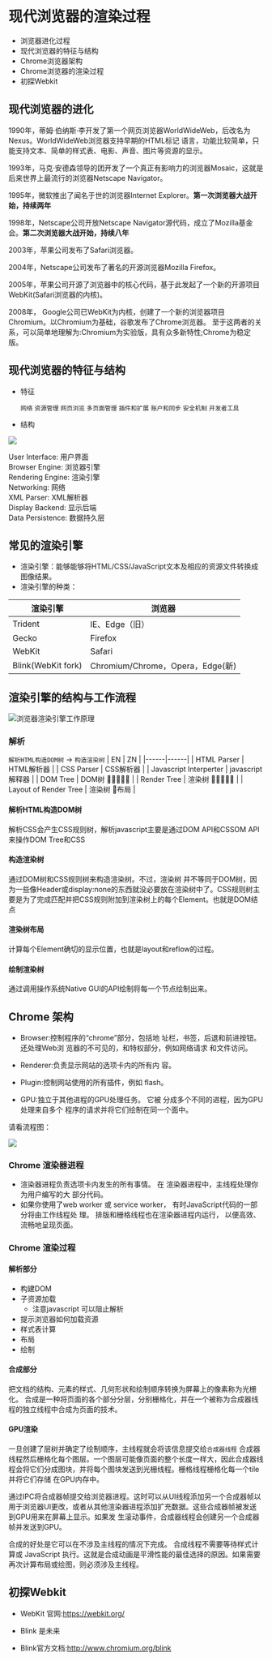 # 现代浏览器的渲染过程

* 浏览器进化过程
* 现代浏览器的特征与结构
* Chrome浏览器架构
* Chrome浏览器的渲染过程
* 初探Webkit

## 现代浏览器的进化

1990年，蒂姆·伯纳斯·李开发了第一个网页浏览器WorldWideWeb，后改名为Nexus。WorldWideWeb浏览器支持早期的HTML标记 语言，功能比较简单，只能支持文本、简单的样式表、电影、声音、图片等资源的显示。  

1993年，马克·安德森领导的团开发了一个真正有影响力的浏览器Mosaic，这就是后来世界上最流行的浏览器Netscape Navigator。  

1995年，微软推出了闻名于世的浏览器Internet Explorer。**第一次浏览器大战开始，持续两年**  

1998年，Netscape公司开放Netscape Navigator源代码，成立了Mozilla基金会。**第二次浏览器大战开始，持续八年**  

2003年，苹果公司发布了Safari浏览器。  

2004年，Netscape公司发布了著名的开源浏览器Mozilla Firefox。  

2005年，苹果公司开源了浏览器中的核心代码，基于此发起了一个新的开源项目WebKit(Safari浏览器的内核)。  

2008年， Google公司已WebKit为内核，创建了一个新的浏览器项目Chromium。以Chromium为基础，谷歌发布了Chrome浏览器。 至于这两者的关系，可以简单地理解为:Chromium为实验版，具有众多新特性;Chrome为稳定版。  


## 现代浏览器的特征与结构

* 特征  

  `网络` `资源管理` `网页浏览` `多页面管理` `插件和扩展` `账户和同步` `安全机制` `开发者工具` 

* 结构

<img src="/browser-structure.png">

  User Interface: 用户界面  
  Browser Engine: 浏览器引擎  
  Rendering Engine: 渲染引擎  
  Networking: 网络  
  XML Parser: XML解析器  
  Display Backend: 显示后端    
  Data Persistence: 数据持久层

## 常见的渲染引擎

* 渲染引擎：能够能够将HTML/CSS/JavaScript文本及相应的资源文件转换成图像结果。
* 渲染引擎的种类：

|  渲染引擎           | 浏览器  |
| ------------------ | ----  |
| Trident            |  IE、Edge（旧） |
| Gecko              | Firefox |
| WebKit             | Safari |
| Blink(WebKit fork) | Chromium/Chrome，Opera，Edge(新) |
 

## 渲染引擎的结构与工作流程
 
![浏览器渲染引擎工作原理](/browser-workflow.png)

### 解析 
`解析HTML构造DOM树` -> `构造渲染树`
|  EN  |  ZN  | 
|------|------|
| HTML Parser | HTML解析器 | 
| CSS Parser  | CSS解析器  |
| Javascript Interperter | javascript 解释器 |
| DOM Tree    | DOM树 🌲🌲🌲🌲🌲 | 
| Render Tree | 渲染树 🌲🌲🌲🌲🌲 | 
| Layout of Render Tree | 渲染树 🌲布局 |

####  解析HTML构造DOM树
解析CSS会产生CSS规则树，解析javascript主要是通过DOM API和CSSOM API来操作DOM Tree和CSS

#### 构造渲染树
通过DOM树和CSS规则树来构造渲染树。不过，渲染树 并不等同于DOM树，因为一些像Header或display:none的东西就没必要放在渲染树中了。CSS规则树主要是为了完成匹配并把CSS规则附加到渲染树上的每个Element。也就是DOM结点

#### 渲染树布局
计算每个Element确切的显示位置，也就是layout和reflow的过程。

#### 绘制渲染树
通过调用操作系统Native GUI的API绘制将每一个节点绘制出来。




 
##  Chrome 架构

* Browser:控制程序的“chrome”部分，包括地 址栏，书签，后退和前进按钮。还处理Web浏 览器的不可见的，和特权部分，例如网络请求 和文件访问。

* Renderer:负责显示网站的选项卡内的所有内 容。

* Plugin:控制网站使用的所有插件，例如 flash。

* GPU:独立于其他进程的GPU处理任务。 它被 分成多个不同的进程，因为GPU处理来自多个 程序的请求并将它们绘制在同一个面中。

请看流程图：

<img src="/chrome-framework.png">

### Chrome 渲染器进程

- 渲染器进程负责选项卡内发生的所有事情。 在 渲染器进程中，主线程处理你为用户编写的大 部分代码。
- 如果你使用了web worker 或 service worker， 有时JavaScript代码的一部分将由工作线程处 理。 排版和栅格线程也在渲染器进程内运行， 以便高效、流畅地呈现页面。

### Chrome 渲染过程

#### 解析部分
- 构建DOM
- 子资源加载
  - 注意javascript 可以阻止解析
- 提示浏览器如何加载资源
- 样式表计算
- 布局
- 绘制
#### 合成部分
把文档的结构、元素的样式、几何形状和绘制顺序转换为屏幕上的像素称为光栅化。
合成是一种将页面的各个部分分层，分别栅格化，并在一个被称为合成器线程的独立线程中合成为页面的技术。

#### GPU渲染
一旦创建了层树并确定了绘制顺序，主线程就会将该信息提交给`合成器线程` 合成器线程然后栅格化每个图层。一个图层可能像页面的整个长度一样大，因此合成器线程会将它们分成图块，并将每个图块发送到光栅线程。栅格线程栅格化每一个tile并将它们存储 在GPU内存中。

通过IPC将合成器帧提交给浏览器进程。这时可以从UI线程添加另一个合成器帧以用于浏览器UI更改，或者从其他渲染器进程添加扩充数据。这些合成器帧被发送到GPU用来在屏幕上显示。如果发 生滚动事件，合成器线程会创建另一个合成器帧并发送到GPU。

合成的好处是它可以在不涉及主线程的情况下完成。 合成线程不需要等待样式计算或 JavaScript 执行。这就是合成动画是平滑性能的最佳选择的原因。如果需要再次计算布局或绘图，则必须涉及主线程。

## 初探Webkit

* WebKit 官网:https://webkit.org/

* Blink 是未来

* Blink官方文档:http://www.chromium.org/blink

 





